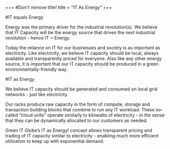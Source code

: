 +++
#Don't remove title!
title = "IT As Energy"
+++

#IT equals Energy

Energy was the primary driver for the industrial revolution(s). We believe that IT Capacity will be the energy source that drives the next industrial revolution - hence IT = Energy.

Today the reliance on IT for our businesses and society is as important as electricity. Like electricity, we believe IT capacity should be local, always available and transparently priced for everyone. Also like any other energy source, it is important that our IT capacity should be produced in a green environmentally-friendly way.

#IT as Energy

We believe IT capacity should be generated and consumed on local grid networks - just like electricity.

Our racks produce raw capacity in the form of compute, storage and transaction building blocks that combine to run any IT workload.  These so-called “cloud units” operate similarly to kilowatts of electricity - in the sense that they can be dynamically allocated to our customers as needed.  

Green IT Globe’s IT as Energy! concept allows transparent pricing and trading of IT capacity similar to electricity - enabling much more efficient utilization to keep up with exponential demand.
